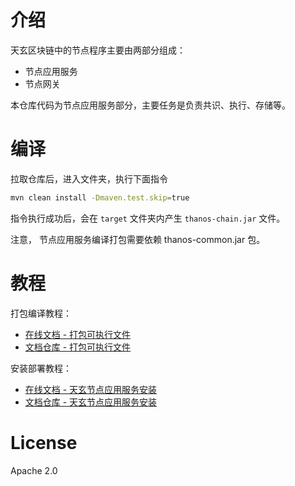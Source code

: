 # 介绍
天玄区块链中的节点程序主要由两部分组成：

* 节点应用服务
* 节点网关

本仓库代码为节点应用服务部分，主要任务是负责共识、执行、存储等。

# 编译
拉取仓库后，进入文件夹，执行下面指令
```sh
mvn clean install -Dmaven.test.skip=true
```
指令执行成功后，会在 `target` 文件夹内产生 `thanos-chain.jar` 文件。

注意， 节点应用服务编译打包需要依赖 thanos-common.jar 包。

# 教程
打包编译教程：
* [在线文档 - 打包可执行文件](https://tianxuan.blockchain.163.com/installation-manual/tianxaun-chain/executable-file.html)
* [文档仓库 - 打包可执行文件](https://github.com/TianXuan-Chain/tianxuan-docs/blob/new-pages/tools/blockchain-browser/installation-manual/tianxaun-chain/executable-file.md)

安装部署教程：
* [在线文档 - 天玄节点应用服务安装](https://tianxuan.blockchain.163.com/installation-manual/tianxaun-chain/)
* [文档仓库 - 天玄节点应用服务安装](https://github.com/TianXuan-Chain/tianxuan-docs/tree/main/installation-manual/tianxaun-chain)

# License
Apache 2.0
